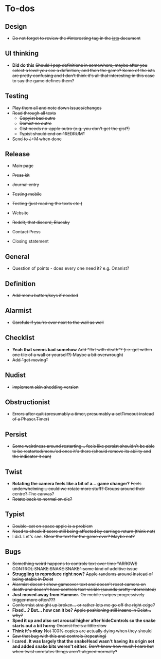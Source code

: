 # To-dos

## Design

- ~~Do not forget to review the #interesting tag in the [ists](./ists.md) document~~

## UI thinking

- **Did do this** ~~Should I pop definitions in somewhere, maybe after you select a level you see a definition, and then the game? Some of the ists are pretty confusing and I don't think it's all that interesting in this case to say the game defines them?~~

## Testing

- ~~Play them all and note down issues/changes~~
- ~~Read through all texts~~
    - ~~Copyist bad outro~~
    - ~~Demist no outro~~
    - ~~Gist needs no-apple outro (e.g. you don't get the gist?)~~
    - ~~Typist should end on "REDRUM"~~
- ~~Send to J+M when done~~

## Release

- ~~Main page~~
- ~~Press kit~~
- ~~Journal entry~~
- ~~Testing mobile~~
- ~~Testing (just reading the texts etc.)~~
- ~~Website~~
- ~~Reddit, that discord, Bluesky~~
- ~~Contact Press~~

- Closing statement

## General

- Question of points - does every one need it? e.g. Onanist?

## Definition

- ~~Add menu button/keys if needed~~

## Alarmist

- ~~Carefuls if you're ever next to the wall as well~~

## Checklist

- **Yeah that seems bad somehow** ~~Add "flirt with death"? (i.e. get within one tile of a wall or yourself?) Maybe a bit overwrought~~
- ~~Add "get moving"~~

## Nudist

- ~~Implement skin shedding version~~

## Obstructionist

- ~~Errors after quit (presumably a timer, presumably a setTimeout instead of a Phaser.Timer)~~

## Persist

- ~~Some weirdness around restarting... feels like persist shouldn't be able to be restarted/menu'ed once it's there (should remove its ability and the indicator it can)~~

## Twist

- **Rotating the camera feels like a bit of a... game changer?** ~~Feels underwhelming... could we rotate more stuff? Groups around their centre? The canvas?~~
- ~~Rotate back to normal on die?~~

## Typist

- ~~Double-eat on space apple is a problem~~
- ~~Need to check if score still being affected by carriage return (think not)~~
- I did. Let's see. ~~Clear the text for the game over? Maybe not?~~

## Bugs

- ~~Something weird happens to controls text over time "ARROWS CONTROL SNAKE SNAKE SNAKE" some kind of additive issue~~
- **Struggling to reproduce right now?** ~~Apple randoms around instead of being stable in Deist~~
- ~~Alarmist doesn't show gameover text and doesn't reset camera on death and doesn't have controls text visible (sounds pretty interrelated)~~
- **Just moved away from Hammer.** ~~On mobile swipes progressively trigger more often???~~
- ~~Conformist straight up broken... or rather lets me go off the right edge?~~
- **Fixed...? But... how can it be?** ~~Apple positioning still insane in Deist... why?~~
- **Sped it up and also set arousal higher after hideControls so the snake starts out a bit horny** ~~Onanist feels a little slow~~
- **Think it's okay** ~~Not 100% copies are actually dying when they should~~
- ~~Saw that bug with this and controls (repeating)~~
- **I cared. It was largely that the snakeHead wasn't having its origin set and added snake bits weren't either.** ~~Don't know how much I care but when twist unrotates things aren't aligned normally?~~